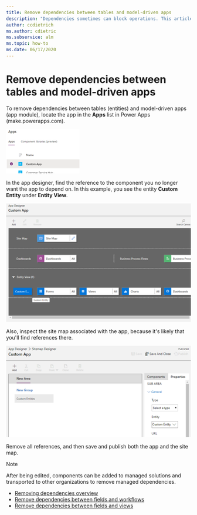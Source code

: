 ```yaml
---
title: Remove dependencies between tables and model-driven apps
description: "Dependencies sometimes can block operations. This article describes how table and model-driven app dependencies can be removed."
author: ccdietrich
ms.author: cdietric
ms.subservice: alm
ms.topic: how-to
ms.date: 06/17/2020
---
```

# Remove dependencies between tables and model-driven apps

<!-- This article needs to be revised to use the modern app designer since the classic app designer is deprecated-->

To remove dependencies between tables (entities) and model-driven apps (app module), locate the app in the **Apps** list in Power Apps (make.powerapps.com).

![Apps list.](media/solution-dependency-component-appmodule-01.png "Apps list")

In the app designer, find the reference to the component you no longer want the app to depend on. In this example, you see the entity **Custom Entity** under **Entity View**.

![App designer.](media/solution-dependency-component-appmodule-02.png "App designer")

Also, inspect the site map associated with the app, because it's likely that you'll find references there.

![Sitemap designer.](media/solution-dependency-component-appmodule-03.png "Sitemap designer")

Remove all references, and then save and publish both the app and the site map.

> [!NOTE]
> After being edited, components can be added to managed solutions and transported to other organizations to remove managed dependencies.

- [Removing dependencies overview](removing-dependencies.md)
- [Remove dependencies between fields and workflows](remove-field-workflow.md)
- [Remove dependencies between fields and views](remove-field-view.md)
